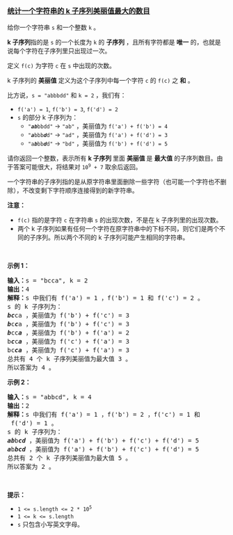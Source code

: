 ### [统计一个字符串的 k 子序列美丽值最大的数目](https://leetcode-cn.com/problems/count-k-subsequences-of-a-string-with-maximum-beauty)

<p>给你一个字符串&nbsp;<code>s</code>&nbsp;和一个整数&nbsp;<code>k</code>&nbsp;。</p>

<p><strong>k 子序列</strong>指的是 <code>s</code>&nbsp;的一个长度为 <code>k</code>&nbsp;的 <strong>子序列</strong>&nbsp;，且所有字符都是 <strong>唯一</strong>&nbsp;的，也就是说每个字符在子序列里只出现过一次。</p>

<p>定义&nbsp;<code>f(c)</code>&nbsp;为字符 <code>c</code>&nbsp;在 <code>s</code>&nbsp;中出现的次数。</p>

<p>k 子序列的 <strong>美丽值</strong>&nbsp;定义为这个子序列中每一个字符 <code>c</code>&nbsp;的&nbsp;<code>f(c)</code>&nbsp;之 <strong>和</strong>&nbsp;。</p>

<p>比方说，<code>s = "abbbdd"</code>&nbsp;和&nbsp;<code>k = 2</code>&nbsp;，我们有：</p>

<ul>
	<li><code>f('a') = 1</code>, <code>f('b') = 3</code>, <code>f('d') = 2</code></li>
	<li><code>s</code>&nbsp;的部分 k 子序列为：
	<ul>
		<li><code>"<em><strong>ab</strong></em>bbdd"</code> -&gt; <code>"ab"</code>&nbsp;，美丽值为&nbsp;<code>f('a') + f('b') = 4</code></li>
		<li><code>"<em><strong>a</strong></em>bbb<em><strong>d</strong></em>d"</code> -&gt; <code>"ad"</code>&nbsp;，美丽值为&nbsp;<code>f('a') + f('d') = 3</code></li>
		<li><code>"a<em><strong>b</strong></em>bb<em><strong>d</strong></em>d"</code> -&gt; <code>"bd"</code>&nbsp;，美丽值为&nbsp;<code>f('b') + f('d') = 5</code></li>
	</ul>
	</li>
</ul>

<p>请你返回一个整数，表示所有 <strong>k 子序列&nbsp;</strong>里面 <strong>美丽值 </strong>是&nbsp;<strong>最大值</strong>&nbsp;的子序列数目。由于答案可能很大，将结果对&nbsp;<code>10<sup>9</sup> + 7</code>&nbsp;取余后返回。</p>

<p>一个字符串的子序列指的是从原字符串里面删除一些字符（也可能一个字符也不删除），不改变剩下字符顺序连接得到的新字符串。</p>

<p><strong>注意：</strong></p>

<ul>
	<li><code>f(c)</code> 指的是字符&nbsp;<code>c</code>&nbsp;在字符串&nbsp;<code>s</code>&nbsp;的出现次数，不是在 k 子序列里的出现次数。</li>
	<li>两个 k 子序列如果有任何一个字符在原字符串中的下标不同，则它们是两个不同的子序列。所以两个不同的 k 子序列可能产生相同的字符串。</li>
</ul>

<p>&nbsp;</p>

<p><strong class="example">示例 1：</strong></p>

<pre>
<b>输入：</b>s = "bcca", k = 2
<b>输出：</b>4
<b>解释：</b><span style="white-space: normal">s 中我们有 f('a') = 1 ，f('b') = 1 和 f('c') = 2 。</span>
s 的 k 子序列为：
<em><strong>bc</strong></em>ca ，美丽值为 f('b') + f('c') = 3
<em><strong>b</strong></em>c<em><strong>c</strong></em>a ，美丽值为 f('b') + f('c') = 3
<em><strong>b</strong></em>cc<em><strong>a</strong></em> ，美丽值为 f('b') + f('a') = 2
b<em><strong>c</strong></em>c<em><strong>a</strong></em><strong> </strong>，美丽值为 f('c') + f('a') = 3
bc<em><strong>ca</strong></em> ，美丽值为 f('c') + f('a') = 3
总共有 4 个 k 子序列美丽值为最大值 3 。
所以答案为 4 。
</pre>

<p><strong class="example">示例 2：</strong></p>

<pre>
<b>输入：</b>s = "abbcd", k = 4
<b>输出：</b>2
<b>解释：</b><span style="white-space: normal">s 中我们有 f('a') = 1 ，f('b') = 2&nbsp;，f('c') = 1&nbsp;和</span> f('d') = 1 。
s 的 k 子序列为：
<em><strong>ab</strong></em>b<em><strong>cd</strong></em> ，美丽值为 f('a') + f('b') + f('c') + f('d') = 5
<span style="white-space: normal;"><b><i>a</i></b></span>b<em><strong>bcd</strong></em> ，美丽值为 f('a') + f('b') + f('c') + f('d') = 5 
总共有 2 个 k 子序列美丽值为最大值 5 。
所以答案为 2 。
</pre>

<p>&nbsp;</p>

<p><strong>提示：</strong></p>

<ul>
	<li><code>1 &lt;= s.length &lt;= 2 * 10<sup>5</sup></code></li>
	<li><code>1 &lt;= k &lt;= s.length</code></li>
	<li><code>s</code>&nbsp;只包含小写英文字母。</li>
</ul>
